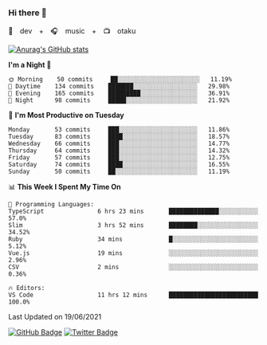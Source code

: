### Hi there 👋

🚀　dev　+　🎧　music　+　📺　otaku


[![Anurag's GitHub stats](https://github-readme-stats.vercel.app/api?username=koheitasaka&count_private=true&show_icons=true&theme=monokai)](https://github.com/koheitasaka/github-readme-stats)

<!--START_SECTION:waka-->
**I'm a Night 🦉** 

```text
🌞 Morning    50 commits     ██░░░░░░░░░░░░░░░░░░░░░░░   11.19% 
🌆 Daytime    134 commits    ███████░░░░░░░░░░░░░░░░░░   29.98% 
🌃 Evening    165 commits    █████████░░░░░░░░░░░░░░░░   36.91% 
🌙 Night      98 commits     █████░░░░░░░░░░░░░░░░░░░░   21.92%

```
📅 **I'm Most Productive on Tuesday** 

```text
Monday       53 commits     ███░░░░░░░░░░░░░░░░░░░░░░   11.86% 
Tuesday      83 commits     ████░░░░░░░░░░░░░░░░░░░░░   18.57% 
Wednesday    66 commits     ███░░░░░░░░░░░░░░░░░░░░░░   14.77% 
Thursday     64 commits     ███░░░░░░░░░░░░░░░░░░░░░░   14.32% 
Friday       57 commits     ███░░░░░░░░░░░░░░░░░░░░░░   12.75% 
Saturday     74 commits     ████░░░░░░░░░░░░░░░░░░░░░   16.55% 
Sunday       50 commits     ██░░░░░░░░░░░░░░░░░░░░░░░   11.19%

```


📊 **This Week I Spent My Time On** 

```text
💬 Programming Languages: 
TypeScript               6 hrs 23 mins       ██████████████░░░░░░░░░░░   57.0% 
Slim                     3 hrs 52 mins       ████████░░░░░░░░░░░░░░░░░   34.52% 
Ruby                     34 mins             █░░░░░░░░░░░░░░░░░░░░░░░░   5.12% 
Vue.js                   19 mins             ░░░░░░░░░░░░░░░░░░░░░░░░░   2.96% 
CSV                      2 mins              ░░░░░░░░░░░░░░░░░░░░░░░░░   0.36%

🔥 Editors: 
VS Code                  11 hrs 12 mins      █████████████████████████   100.0%

```


 Last Updated on 19/06/2021
<!--END_SECTION:waka-->

[![GitHub Badge](https://img.shields.io/badge/GitHub-100000?style=for-the-badge&logo=github&logoColor=white)](https://github.com/koheitasaka)
[![Twitter Badge](https://img.shields.io/badge/Twitter-1DA1F2?style=for-the-badge&logo=twitter&logoColor=white)](https://twitter.com/sleep_asleep_)
